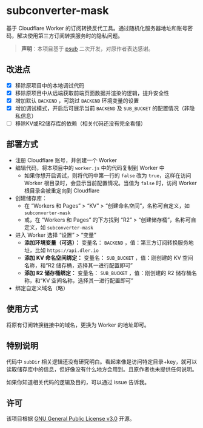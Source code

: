 # subconverter-mask

基于 Cloudflare Worker 的订阅转换反代工具。通过随机化服务器地址和账号密码，解决使用第三方订阅转换服务时的隐私问题。

> **声明**：本项目基于 [psub](https://github.com/bulianglin/psub) 二次开发，对原作者表达感谢。

## 改进点

* [x] 移除原项目中的本地调试代码
* [x] 移除原项目中从远端获取前端页面数据并渲染的逻辑，提升安全性
* [x] 增加默认 `BACKEND` ，可跳过 `BACKEND` 环境变量的设置
* [x] 增加调试模式，开启后可展示当前 `BACKEND` 及 `SUB_BUCKET` 的配置情况（非隐私信息）
* [ ] 移除KV或R2储存库的依赖（相关代码还没有完全看懂）

## 部署方式

- 注册 Cloudflare 账号，并创建一个 Worker
- 编辑代码，将本项目中的 `worker.js` 中的代码复制到 Worker 中
  - 如果你想开启调试，则将代码中第一行的 `false` 改为 `true`，这样在访问 Worker 根目录时，会显示当前配置情况。当值为 `false` 时，访问 Worker 根目录会被重定向到 Cloudflare
- 创建储存库：
  - 在 “Workers 和 Pages” > “KV” > “创建命名空间”，名称可自定义，如 `subconverter-mask`
  - 或，在 “Workers 和 Pages” 的下方找到 “R2” > “创建储存桶”，名称可自定义，如 `subconverter-mask`
- 进入 Worker 选择 “设置” > “变量”
  - **添加环境变量（可选）：**
    变量名： `BACKEND` ，值：第三方订阅转换服务地址，比如 `https://api.dler.io`
  - **添加 KV 命名空间绑定：**
    变量名： `SUB_BUCKET` ，值：刚创建的 KV 空间名称，和“R2 储存桶，选择其一进行配置即可”
  - **添加 R2 储存桶绑定：**
    变量名： `SUB_BUCKET` ，值：刚创建的 R2 储存桶名称，和“KV 空间名称，选择其一进行配置即可”
- 绑定自定义域名（略）

## 使用方式

将原有订阅转换链接中的域名，更换为 Worker 的地址即可。

## 特别说明

代码中 `subDir` 相关逻辑还没有研究明白。看起来像是访问特定目录+key，就可以读取储存库中的信息，但好像没有什么地方会用到。且原作者也未提供任何说明。

如果你知道相关代码的逻辑及目的，可以通过 issue 告诉我。

## 许可

该项目根据 [GNU General Public License v3.0](https://www.gnu.org/licenses/gpl-3.0.en.html) 开源。
